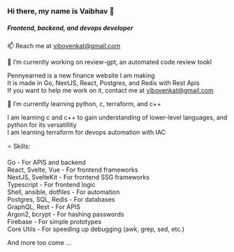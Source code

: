 ### Hi there, my name is Vaibhav 👋
##### Frontend, backend, and devops developer

📫 Reach me at <vibovenkat@gmail.com>  

🔭 I’m currently working on review-gpt, an automated code review tookl

Pennyearned is a new finance website I am making\
It is made in Go, NextJS, React, Postgres, and Redis with Rest Apis\
If you want to help me work on it, contact me at <vibovenkat@gmail.com>

🌱 I’m currently learning python, c, terraform, and c++

I am learning c and c++ to gain understanding of lower-level languages, and python for its versatillity\
I am learning terraform for devops automation with IAC

⭐️ Skills:

Go - For APIS and backend\
React, Svelte, Vue - For frontend frameworks\
NextJS, SvelteKit - For frontend SSG frameworks\
Typescript - For frontend logic\
Shell, ansible, dotfiles - For automation\
Postgres, SQL, Redis - For databases\
GraphQL, Rest - For APIS\
Argon2, bcrypt - For hashing passwords\
Firebase - For simple prototypes\
Core Utils - For speeding up debugging (awk, grep, sed, etc.)

And more too come ...
